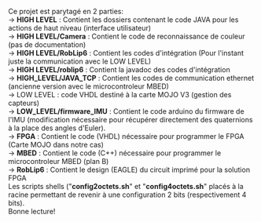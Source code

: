 Ce projet est parytagé en 2 parties:<br/>
    -> <b>HIGH LEVEL</b> : Contient les dossiers contenant le code JAVA pour les actions de haut niveau (interface utilisateur)<br/>
	-> <b>HIGH LEVEL/Camera</b> : Contient le code de reconnaissance de couleur (pas de documentation)<br/>
	-> <b>HIGH LEVEL/RobLip6</b> : Contient les codes d'intégration (Pour l'instant juste la communication avec le LOW LEVEL)<br/>
	-> <b>HIGH LEVEL/roblip6</b> : Contient la javadoc des codes d'intégration<br/>
	-> <b>HIGH_LEVEL/JAVA_TCP</b> : Contient les codes de communication ethernet (ancienne version avec le microcontroleur MBED)<br/>
	-> LOW LEVEL : code VHDL destiné à la carte MOJO V3 (gestion des capteurs)<br/>
    -> <b>LOW_LEVEL/firmware_IMU</b> : Contient le code arduino du firmware de l'IMU (modification nécessaire pour récupérer directement des quaternions à la place des angles d'Euler).<br/>
	-> <b>FPGA</b> : Contient le code (VHDL) nécessaire pour programmer le FPGA (Carte MOJO dans notre cas)<br/>
	-> <b>MBED</b> : Contient le code (C++) nécessaire pour programmer le microcontroleur MBED (plan B) <br/>
	-> <b>RobLip6</b> : Contient le design (EAGLE) du circuit imprimé pour la solution FPGA <br/>
Les scripts shells ("<b>config2octets.sh</b>" et "<b>config4octets.sh</b>" placés à la racine permettant de revenir à une configuration 2 bits (respectivement 4 bits).<br/>
Bonne lecture!

